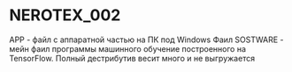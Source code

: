 # NEROTEX_002
APP - файл с аппаратной частью на ПК под Windows 
Фаил SOSTWARE - мейн фаил программы машинного обучение построенного на TensorFlow. Полный дестрибутив весит много и не выгружается 
